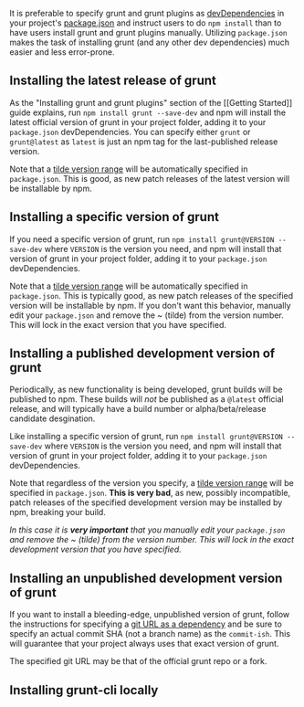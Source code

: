 It is preferable to specify grunt and grunt plugins as [devDependencies](https://npmjs.org/doc/json.html#devDependencies) in your project's [package.json](https://npmjs.org/doc/json.html) and instruct users to do `npm install` than to have users install grunt and grunt plugins manually. Utilizing `package.json` makes the task of installing grunt (and any other dev dependencies) much easier and less error-prone.

## Installing the latest release of grunt
As the "Installing grunt and grunt plugins" section of the [[Getting Started]] guide explains, run `npm install grunt --save-dev` and npm will install the latest official version of grunt in your project folder, adding it to your `package.json` devDependencies. You can specify either `grunt` or `grunt@latest` as `latest` is just an npm tag for the last-published release version.

Note that a [tilde version range][] will be automatically specified in `package.json`. This is good, as new patch releases of the latest version will be installable by npm.

[tilde version range]: https://npmjs.org/doc/json.html#Tilde-Version-Ranges

## Installing a specific version of grunt
If you need a specific version of grunt, run `npm install grunt@VERSION --save-dev` where `VERSION` is the version you need, and npm will install that version of grunt in your project folder, adding it to your `package.json` devDependencies.

Note that a [tilde version range][] will be automatically specified in `package.json`. This is typically good, as new patch releases of the specified version will be installable by npm. If you don't want this behavior, manually edit your `package.json` and remove the ~ (tilde) from the version number. This will lock in the exact version that you have specified.

## Installing a published development version of grunt
Periodically, as new functionality is being developed, grunt builds will be published to npm. These builds will _not_ be published as a `@latest` official release, and will typically have a build number or alpha/beta/release candidate desgination.

Like installing a specific version of grunt, run `npm install grunt@VERSION --save-dev` where `VERSION` is the version you need, and npm will install that version of grunt in your project folder, adding it to your `package.json` devDependencies.

Note that regardless of the version you specify, a [tilde version range][] will be specified in `package.json`. **This is very bad**, as new, possibly incompatible, patch releases of the specified development version may be installed by npm, breaking your build.

_In this case it is **very important** that you manually edit your `package.json` and remove the ~ (tilde) from the version number. This will lock in the exact development version that you have specified._

## Installing an unpublished development version of grunt
If you want to install a bleeding-edge, unpublished version of grunt, follow the instructions for specifying a [git URL as a dependency](https://npmjs.org/doc/json.html#Git-URLs-as-Dependencies) and be sure to specify an actual commit SHA (not a branch name) as the `commit-ish`. This will guarantee that your project always uses that exact version of grunt.

The specified git URL may be that of the official grunt repo or a fork.


## Installing grunt-cli locally
